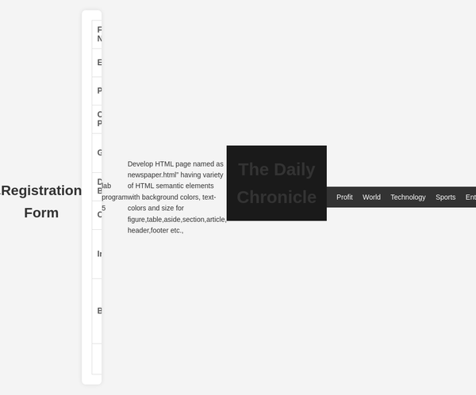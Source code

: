 Lab program 1

Develop the HTML page named as "Myfirstwebpage.html".
Add the following tags with relevant content.
1. Set the title of the page as "My First Web Page"
2. Within the body use the following tags:
a) Moving text = Basic HTML Tags
b) Different heading tags (h1 to h6)
c) Paragraph
d) Horizontal line
e) Line Break
f) Block Quote
g) Pre tag
h) Different Logical Style (b, u, sub, sup etc.)


<!DOCTYPE html>
<html lang="en">
<head>
<meta charset="UTF-8">
<meta name="viewport" content="width=device-width, initial-scale=1.0">
<title>My First Web Page</title>
</head>
<body>
<marquee>Basic HTML tags</marquee>
<hr>
<h1>Heading 1</h1>
<h2>Heading 2</h2>
<h3>Heading 3</h3>
<h4>Heading 4</h4>
<h5>Heading 5</h5>
<h6>Heading 6</h6>
<p>Visvesvaraya is regarded in India as one of the foremost civil
engineers whose birthday
is celebrated every year as <br>Engineer's Day in <u>India, Sri Lanka, and Tanzania</u>.
He is also often regarded as <b>the maker of modern Mysore</b>.There is a
quote that says</p>
<blockquote>
Strive for perfection in everything you do. Take the best that exists and make it better. When it
does not exist, design it.
</blockquote>
<p> This was quoted by <i>Sir Henry Royce </i></p>
<pre>Visvesvaraya is regarded in India as one of the foremost civil
engineers whose birthday
is celebrated every year as <br>Engineer's Day in India, Sri Lanka, and Tanzania.
He is also often regarded as <b>the maker of modern Mysore</b>.There is a quote
that says</pre>
<p>This is <sub>subscript</sub> and <sup>superscript</sup></p>
</body> </html>

------------------------------------------------------------------------------------------------------

Lab program 2

Develop the HTMl page named as "Table.html" to display your class time table.
a) Provide the title as Time Table with table header and table footer, rowspan and column span etc.
b) Provide various color options to the cells(Highlight the lab hours
and elective hours with different colors.)
c) provide color options for rows


<!DOCTYPE html>
<html lang="en">
<head>
<meta charset="UTF-8">
<meta name="viewport" content="width=device-width, initial-scale=1.0">
<title>Time Table</title>
<style>
body {
font-family: Calibri;
}
table {
width: 100%;
border-collapse: collapse;
}
th, td {
border: 1px solid black;
padding: 8px;
text-align: center;
}
th {
background-color: lightgrey;
}
.lab-hours {
background-color: pink;
}
.elective-hours {
background-color: lightgreen;
}
.lunch {
background-color: yellow;
}
.odd-row {
background-color: lightblue;
}
</style>
</head>
<body>
<table>
<thead>
<tr>
<th colspan="12">Time Table</th>
</tr>
<tr>
<th>Class</th>
<th>Time/Days</th>
<th>8.25-9.20</th>
<th>9.20-10.15</th>
<th>10.15-10.45</th>
<th>10.45-11.40</th>
<th>11.40-12.35</th>
<th>12.35-1.30</th>
<th>1.30-2.30</th>
<th>2.30-3.25</th>
<th>3.25-4.20</th>
<th>4.20-5.15</th>
</tr>
</thead>
<tbody>
<tr>
<th rowspan="9">5<sup>th</sup> Sem C Section</th>
<td>Monday</td>
<td class="lab-hours" colspan="2">WEB LAB-C1</td>
<td class="lunch">B</td>
<td class="lab-hours" colspan="2">WEB LAB-C2</td>
<td></td>
<td class="lunch">L</td>
<td>CN</td>
<td>TOC</td>
<td></td>
</tr>
<tr class="odd-row">
<td>Tuesday</td>
<td>CN</td>
<td>CN</td>
<td class="lunch">R</td>
<td class="elective-hours">AI</td>
<td>CN</td>
<td>SE</td>
<td class="lunch">U</td>
<td colspan="3">ENV</td>
</tr>
<tr>
<td>Wednesday</td>
<td>SE</td>
<td>TOC</td>
<td class="lunch">E</td>
<td>RM</td>
<td>CN</td>
<td>CN</td>
<td class="lunch">N</td>
<td></td>
<td></td>
<td></td>
</tr>
<tr class="odd-row">
<td>Thursday</td>
<td></td>
<td></td>
<td class="lunch">A</td>
<td class="elective-hours">AI</td>
<td>RM</td>
<td>TOC</td>
<td class="lunch">C</td>
<td></td>
<td></td>
<td></td>
</tr>
<tr>
<td>Friday</td>
<td class="lab-hours" colspan="2">WEB LAB-C3</td>
<td class="lunch">K</td>
<td>CN</td>
<td>RM</td>
<td>SE</td>
<td class="lunch">H</td>
<td class="elective-hours">AI</td>
<td>TOC</td>
<td>SE</td>
</tr>
<tr class="odd-row">
<td>Saturday</td>
<td></td>
<td></td>
<td></td>
<td></td>
<td></td>
<td></td>
<td colspan="4">-----------</td>
</tr>
</tbody>
<tfoot>
<tr>
<td colspan="12">* Lab hours are highlighted in pink, elective hours in light
green</td>
</tr>
</tfoot>
</table>
</body>
</html>

-----------------------------------------------------------------------------------------------

3.

HTML FILE

<!DOCTYPE html>
<html lang="en">
<head>
<meta charset="UTF-8">
<meta name="viewport" content="width=device-width, initial-scale=1.0">
<title>Sample Styled Page (No Div)</title>
<link rel="stylesheet" href="style.css">
</head>
<body>
<main id="main-content">
<h2>Welcome to Our Styled Page</h2>
<p>This is a paragraph right after an h2. It demonstrates the adjacent
sibling selector.</p>
<h3>Hover over me!</h3>
<hr>
<p lang="en">This paragraph has a lang attribute, demonstrating the
attribute selector.</p>
<div>
<p>Here's a <span class="highlight">highlighted</span> word using the
class selector.</p>
<p>This paragraph is inside div tag, showing the descendant
selector.</p>
</div>
<p>The current date and time: <time datetime="YYYY-MM-DD">14 October
2024, 10:30 IST</time></p>
<p>Notice how the first letter of each paragraph is styled differently.</p>
<img
src="https://jnnce.ac.in/jnndemo/img/jnnce.jpg" alt="A placeholder
image">
<p>Check out this <a href="https://jnnce.ac.in/jnndemo/">link</a></p>
</main>
</body>
</html>

CSS FILE

/* ID Selector */
#main-content {
max-width: 800px;
margin: 0 auto;
padding: 20px;
background-color: coral;
}
h2 {
color: green;
font-family: 'Arial';
border-bottom: 2px dashed purple;
padding-bottom: 10px;
}
/* Adjacent Sibling Selector */
h2 + p {
font-size: 1.1em; /*element metric, generic unit*/
color: blue;
}
/* Element Selector with Pseudo-class */
h3:hover {
color: green;
cursor:pointer;
}
/* Element Selector , 1 opaque*/
hr {
border: 0;
height: 3px;
background-image: linear-gradient(to left, rgba(255, 0, 0, 1), rgba(0, 255, 0,
0.75), rgba(0, 0, 255, 1));
}
/* Element Selector with Attribute */
p[lang] {
font-style: italic;
}
/* Class Selector */
.highlight {
background-color: yellow;
padding: 5px;
}
/* Descendant Selector */
div p{
color:red;
line-height: 1.6;
}
/* Attribute Selector */
time[datetime] {
color: green;
font-weight: bold;
}
/* Pseudo-element Selector */
p::first-letter {
font-size: 1.5em;
font-weight: bold;
color: blue;
}
/* Multiple Selectors */
img, a {
border: 2px solid blue;
padding: 5px;
max-width:100%;
}
/* Child Selector */
p > span {
font-weight: bold;
color: black;
}
/* Pseudo-class Selector for Links */
a:link, a:visited {
color: green;
}
a:hover {
color: red;
}

-------------------------------------------------------------------------------

4.

HTML FILE

<!DOCTYPE html> 
<html lang="en"> 
<head> 
 <meta charset="UTF-8"> 
 <meta name="viewport" content="width=device-width, 
initial-scale=1.0"> 
 <title>Registration Form</title> 
 <style> 
 body { 
 font-family: Arial, sans-serif; 
 background-color: #f0f0f0; 
 margin: 0; 
 padding: 20px; 
 } 
 h1 {
 color: #333; 
 text-align: center; 
 } 
 table { 
 width: 100%; 
 max-width: 600px; 
 margin: 0 auto; 
 background-color: #fff; 
 padding: 20px; 
 border-radius: 8px; 
 box-shadow: 0 0 10px rgba(0,0,0,0.1); 
 } 
 td { 
 padding: 10px; 
 } 
 label { 
 color: #555; 
 font-weight: bold; 
 } 
 input[type="text"], input[type="email"], 
input[type="password"], 
select, textarea { 
 width: 100%; 
 padding: 8px; 
 border: 1px solid #ddd; 
 border-radius: 4px; 
 box-sizing: border-box; 
 font-size: 16px; 
 } 
 input[type="radio"], input[type="checkbox"] { 
 margin-right: 5px; 
 } 
 input[type="submit"] { 
 background-color: #4CAF50; 
 color: white; 
 padding: 10px 20px; 
 border: none; 
 border-radius: 4px; 
 cursor: pointer;
font-size: 18px; 
} 
input[type="submit"]:hover { 
background-color: #45a049; 
} 
.error { 
color: #ff0000; 
font-size: 14px; 
} 
</style> 
</head> 
<body> 
<h1>Registration Form</h1> 
<table> 
<form action="#" method="post"> 
<tr> 
<td><label for="fullname">Full Name:</label></td> 
<td><input type="text" id="fullname" name="fullname" 
required></td>
 </tr> 
 <tr> 
 <td><label for="email">Email:</label></td> 
 <td><input type="email" id="email" name="email" 
required></td> 
 </tr> 
 <tr> 
 <td><label for="password">Password:</label></td> 
 <td><input type="password" id="password" 
name="password" 
required></td> 
 </tr> 
 <tr> 
 <td><label for="confirm_password">Confirm 
Password:</label></td> 
 <td><input type="password" id="confirm_password" 
name="confirm_password" required></td> 
 </tr> 
 <tr> 
 <td><label>Gender:</label></td> 
 <td>
<input type="radio" id="male" name="gender" value="male" 
required> 
 <label for="male">Male</label> 
 <input type="radio" id="female" name="gender" 
value="female" required> 
 <label for="female">Female</label> 
 <input type="radio" id="other" name="gender" 
value="other" 
required> 
 <label for="other">Other</label> 
 </td> 
 </tr> 
 <tr> 
 <td><label for="birthdate">Date of Birth:</label></td> 
 <td><input type="date" id="birthdate" 
name="birthdate" 
required></td> 
 </tr> 
 <tr> 
 <td><label for="country">Country:</label></td> 
 <td> 
 <select id="country" name="country" required> 
 <option value="">Select a country</option> 
 <option value="IN">India</option> 
 <option value="uk">United Kingdom</option> 
 <option value="canada">Canada</option> 
 <option value="australia">Australia</option> 
 <option value="other">Other</option> 
 </select> 
 </td> 
 </tr> 
 <tr> 
 <td><label for="interests">Interests:</label></td> 
 <td> 
 <input type="checkbox" id="sports" 
name="interests[]" 
value="sports"> 
 <label for="sports">Sports</label> 
 <input type="checkbox" id="music" 
name="interests[]" 
value="music"> 
 <label for="music">Music</label> 
 <input type="checkbox" id="reading" 
name="interests[]" 
value="reading"> 
 <label for="reading">Reading</label> 
 <input type="checkbox" id="travel" 
name="interests[]" 
value="travel"> 
 <label for="travel">Travel</label> 
 </td> 
 </tr> 
 <tr> 
 <td><label for="bio">Bio:</label></td> 
 <td><textarea id="bio" name="bio" 
rows="4"></textarea></td> 
 </tr> 
 <tr> 
 <td colspan="2" style="text-align: center;"> 
 <input type="submit" value="Submit"> 
 </td> 
 </tr> 
 </table> 
 </form> 
</body> 
</html>

--------------------------------------------------------------------------------

lab program 5

Develop HTML page named as newspaper.html” having variety of HTML semantic elements
with background colors, text-colors and size for figure,table,aside,section,article, header,footer
etc.,


<!DOCTYPE html>
<html lang="en">
<head>
<meta charset="UTF-8">
<meta name="viewport" content="width=device-width, initial-scale=1.0">
<title>The Daily Chronicle</title>
<style>
body {
font-family:Georgia;
line-height: 1.6;
color: #333;
max-width: 1200px;
margin: 0 auto;
padding: 20px;
background-color: #f4f4f4;
}
header {
background-color: #1a1a1a;
color: #fff;
padding: 20px;
text-align: center;
}
header h1 {
margin: 0;
font-size: 2.5em;
}
nav {
background-color: #333;
color: #fff;
padding: 10px;
}
nav ul {
list-style-type: none;
padding: 0;
margin: 0;
display: flex;
justify-content: center;
}
nav ul li {
margin: 0 10px;
}
nav ul li a {
color: #fff;
text-decoration: none;
}
main {
display: flex;
margin-top: 20px;
}
section {
flex: 2;
margin-right: 20px;
}
article {
background-color: #fff;
padding: 20px;
margin-bottom: 20px;
box-shadow: 0 0 10px rgba(0,0,0,0.1);
}
article h2 {
color: #1a1a1a;
font-size: 1.8em;
}
aside {
flex: 1;
background-color: #e6e6e6;
padding: 20px;
box-shadow: 0 0 10px rgba(0,0,0,0.1);
}
figure {
margin: 0;
text-align: center;
}
figure img {
max-width: 100%;
height: auto;
}
figcaption {
font-style: italic;
color: #666;
font-size: 0.9em;
}
table {
width: 100%;
border-collapse: collapse;
margin-bottom: 20px;
}
th, td {
border: 1px solid #ddd;
padding: 10px;
text-align: left;
}
th {
background-color: #f2f2f2;
}
footer {
background-color: #1a1a1a;
color: #fff;
text-align: center;
padding: 10px;
margin-top: 20px;
}
</style>
</head>
<body>
<header>
<h1>The Daily Chronicle</h1>
</header>
<nav>
<ul>
<li><a href="https://www.ndtvprofit.com/">Profit</a></li>
<li><a
href="https://www.ndtv.com/world#pfrom=home-gadgets_header-globalnav">World</a></li>
<li><a href="https://www.gadgets360.com/#pfrom=ndtv-globalnav">Technology</a></li>
<li><a href="https://sports.ndtv.com/#pfrom=ndtv-globalnav">Sports</a></li>
<li><a
href="https://www.ndtv.com/entertainment#pfrom=sports-header-globalnav">Entertainment</a>
</li>
</ul>
</nav>
<main>
<section>
<article>
<h2>Breaking News: Major Technological Breakthrough</h2>
<p>Scientists have announced a groundbreaking discovery in the field of quantum computing,
potentially revolutionizing the tech industry.</p>
<figure>
<img
src="https://www.cnet.com/a/img/resize/c7cb26e927bebaa784fb55a01e71d7fecb15d2e3/hub/20
19/06/26/3f76e99d-8055-46f3-8f27-558ee276b665/20180405-
ibm-q-quantum-computer-02.jpg?auto=webp&fit=crop&height=675&width=1200" alt="Quantum
Computer">
<figcaption>A state-of-the-art quantum computer at the research facility</figcaption>
</figure>
</article>
<article>
<h2>Local Sports Team Wins Championship</h2>
<p>In a thrilling match, our local team secured victory in the national championship, bringing
pride to our city.</p>
<table>
<tr>
<th>Team</th>
<th>Score</th>
</tr>
<tr>
<td>Local Heroes</td>
<td>3</td>
</tr>
<tr>
<td>Visiting Challengers</td>
<td>2</td>
</tr>
</table>
</article>
</section>
<aside>
<h3>Weather Update</h3>
<p>Expect sunny skies with a high of 75°F (24°C) today.</p>
<h3>Upcoming Events</h3>
<ul>
<li>City Festival - This Weekend</li>
<li>Tech Conference - Next Month</li>
<li>Charity Run - In Two Weeks</li>
</ul>
</aside>
</main>
<footer>
<p>&copy; 2024 The Daily Chronicle. All rights reserved.</p>
</footer>
</body>
</html>

-----------------------------------------------------------------------------------------------

Lab program 6

Apply HTML, CSS and Javascript to design a simple calculator to perform the following
operations sum, product, difference, remainder, quotient, power, square-root and square.


<!DOCTYPE html>
<html lang="en">
<head>
<meta charset="UTF-8">
<meta name="viewport" content="width=device-width, initial-scale=1.0">
<title>Simple Calculator</title>
<style>
body {
font-family: Arial, sans-serif;
display: flex;
justify-content: center;
align-items: center;
height: 100vh;
margin: 0;
background-color: #f0f0f0;
}
.calculator {
background-color: #fff;
border-radius: 8px;
box-shadow: 0 0 10px rgba(0,0,0,0.1);
padding: 20px;
width: 300px;
}
#display {
width: 100%;
height: 40px;
font-size: 1.5em;
text-align: right;
margin-bottom: 10px;
padding: 5px;
box-sizing: border-box;
}
.buttons {
display: grid;
grid-template-columns: repeat(4, 1fr);
gap: 10px;
}
button {
padding: 10px;
font-size: 1.2em;
border: none;
background-color: #e0e0e0;
cursor: pointer;
border-radius: 4px;
}
button:hover {
background-color: #d0d0d0;
}
.operator {
background-color: #f0a030;
color: white;
}
.operator:hover {
background-color: #e09020;
}
</style>
</head>
<body>
<div class="calculator">
<input type="text" id="display">
<div class="buttons">
<button onclick="appendToDisplay('7')">7</button>
<button onclick="appendToDisplay('8')">8</button>
<button onclick="appendToDisplay('9')">9</button>
<button class="operator" onclick="setOperation('+')">+</button>
<button onclick="appendToDisplay('4')">4</button>
<button onclick="appendToDisplay('5')">5</button>
<button onclick="appendToDisplay('6')">6</button>
<button class="operator" onclick="setOperation('-')">-</button>
<button onclick="appendToDisplay('1')">1</button>
<button onclick="appendToDisplay('2')">2</button>
<button onclick="appendToDisplay('3')">3</button>
<button class="operator" onclick="setOperation('*')">*</button>
<button onclick="appendToDisplay('0')">0</button>
<button onclick="appendToDisplay('.')">.</button>
<button class="operator" onclick="calculate()">=</button>
<button class="operator" onclick="setOperation('/')">/</button>
<button class="operator" onclick="setOperation('%')">%</button>
<button class="operator" onclick="setOperation('^')">x<sup>y</sup></button>
<button class="operator" onclick="squareRoot()">√</button>
<button class="operator" onclick="square()">x<sup>2</sup></button>
<button onclick="clearDisplay()">C</button>
</div>
</div>
<script>
let display = document.getElementById('display');
let currentValue = '';
let operation = '';
let previousValue = '';
function appendToDisplay(value) {
currentValue += value;
display.value = currentValue;
}
function clearDisplay() {
currentValue = '';
operation = '';
previousValue = '';
display.value = '';
}
function setOperation(op) {
if (currentValue !== '') {
if (previousValue !== '') {
calculate();
}
operation = op;
previousValue = currentValue;
currentValue = '';
}
}
function calculate() {
if (previousValue !== '' && currentValue !== '') {
let result;
const prev = parseFloat(previousValue);
const current = parseFloat(currentValue);
switch(operation) {
case '+':
result = prev + current;
break;
case '-':
result = prev - current;
break;
case '*':
result = prev * current;
break;
case '/':
result = prev / current;
break;
case '%':
result = prev % current;
break;
case '^':
result = Math.pow(prev, current);
break;
}
display.value = result;
}
}
function squareRoot() {
if (currentValue !== '') {
const result = Math.sqrt(parseFloat(currentValue));
display.value = result;
}
}
function square() {
if (currentValue !== '') {
const result = Math.pow(parseFloat(currentValue), 2);
display.value = result;
}
}
</script>
</body>
</html>

--------------------------------------------------------------------------

Lab program 7

Develop Javascript program (with HTML/CSS) for:
a) Converting JSON text to javascript object
b) Convert JSON results into a date
c) Converting from JSON to CSV and CSV to JSON
d) Create hash from string using crypto.createHash() method


<!DOCTYPE html>
<html lang="en">
<head>
<meta charset="UTF-8">
<meta name="viewport" content="width=device-width, initial-scale=1.0">
<title>JSON/CSV Converter and Hash Generator</title>
<style>
body {
font-family: Arial, sans-serif;
line-height: 1.6;
margin: 0;
padding: 20px;
background-color: #f4f4f4;
}
.container {
max-width: 800px;
margin: auto;
background: white;
padding: 20px;
border-radius: 5px;
box-shadow: 0 0 10px rgba(0,0,0,0.1);
}
h1 {
color: #333;
}
textarea {
width: 100%;
height: 100px;
margin-bottom: 10px;
}
button {
background-color: #4CAF50;
color: white;
padding: 10px 15px;
border: none;
border-radius: 4px;
cursor: pointer;
margin-right: 10px;
}
button:hover {
background-color: #45a049;
}
#result {
margin-top: 20px;
padding: 10px;
background-color: #e7e7e7;
border-radius: 4px;
}
</style>
</head>
<body>
<div class="container">
<h1>JSON/CSV Converter and Hash Generator</h1>
<h2>a) Convert JSON to JavaScript Object</h2>
<textarea id="jsonInput" placeholder="Enter data in JSON format"></textarea>
<button onclick="convertJsonToObject()">Convert to JS Object</button>
<h2>b) Convert JSON to Date</h2>
<textarea id="jsonDateInput" placeholder='Enter JSON date'></textarea>
<button onclick="convertJsonToDate()">Convert to Date</button>
<h2>c) Convert JSON to CSV and CSV to JSON</h2>
<textarea id="dataInput" placeholder="Enter JSON or CSV"></textarea>
<button onclick="convertJsonToCsv()">Convert JSON to CSV</button>
<button onclick="convertCsvToJson()">Convert CSV to JSON</button>
<h2>d) Create Hash from String</h2>
<textarea id="hashInput" placeholder="Enter string"></textarea>
<button onclick="generateHash()">Generate Hash</button>
<div id="result"></div>
</div>
<script>
function convertJsonToObject() {
try {
const jsonInput = document.getElementById('jsonInput').value;
const jsObject = JSON.parse(jsonInput);
document.getElementById('result').innerText = 'Converted Object:'+
JSON.stringify(jsObject, null, 2);
} catch (error) {
document.getElementById('result').innerText = 'Error: ' + error.message;
}
}
function convertJsonToDate() {
try {
const jsonInput = document.getElementById('jsonDateInput').value;
const jsObject = JSON.parse(jsonInput);
const date = new Date(jsObject.date);
document.getElementById('result').innerText = 'Converted Date: ' + date.toString();
} catch (error) {
document.getElementById('result').innerText = 'Error: ' + error.message;
}
}
function convertJsonToCsv() {
const jsonInput = document.getElementById('dataInput').value;
try {
const json = JSON.parse(jsonInput);
const csv = jsonToCsv(json);
document.getElementById('result').innerHTML = `<pre>${csv}</pre>`;
} catch (error) {
alert('Invalid JSON format!');
}
}
function jsonToCsv(json) {
const array = Array.isArray(json) ? json : [json];
const header = Object.keys(array[0]);
const rows = array.map(obj =>
header.map(fieldName => JSON.stringify(obj[fieldName] || '')).join(',')
);
return [header.join(','), ...rows].join('\n');
}
function convertCsvToJson() {
const csvInput = document.getElementById('dataInput').value;
try {
const json = csvToJson(csvInput);
console.log(JSON.stringify(json));
document.getElementById('result').innerHTML = `<pre>${JSON.stringify(json, null,
2)}</pre>`;
} catch (error) {
alert('Invalid CSV format!');
}
}
function csvToJson(csv) {
const lines = csv.split('\n');
const headers = lines[0].split(',');
const result = [];
for (let i = 1; i < lines.length; i++) {
const obj = {};
const currentLine = lines[i].split(',');
if (currentLine.length === headers.length) {
for (let j = 0; j < headers.length; j++) {
obj[headers[j]] = currentLine[j].trim();
}
result.push(obj);
}
}
return result;
}
async function generateHash() {
const inputString = document.getElementById('hashInput').value;
const encoder = new TextEncoder();
const data = encoder.encode(inputString);
const hashBuffer = await crypto.subtle.digest('SHA-256', data);
const hashArray = Array.from(new Uint8Array(hashBuffer));
const hexString = hashArray.map(byte => byte.toString(16).padStart(2, '0')).join('');
document.getElementById('result').textContent = hexString;
}
</script>
</body>
</html>

-------------------------------------------------------------------------------------------------------

Lab program 8a.

a) Develop a PHP program (with HTML/CSS) to keep track of the number of visitors visiting
the web page and to display this count of visitors, with relevant headings.


<!DOCTYPE html>
<html lang="en">
<head>
<meta charset="UTF-8">
<meta name="viewport" content="width=device-width, initial-scale=1.0">
<title>Visitor Counter</title>
<style>
body {
font-family: Arial, sans-serif;
line-height: 1.6;
margin: 0;
padding: 20px;
background-color: #f4f4f4;
}
.container {
max-width: 600px;
margin: auto;
background: white;
padding: 20px;
border-radius: 5px;
box-shadow: 0 0 10px rgba(0,0,0,0.1);
}
h1 {
color: #333;
text-align: center;
}
.counter {
font-size: 24px;
text-align: center;
margin-top: 20px;
}
</style>
</head>
<body>
<div class="container">
<h1>Welcome to Our Website</h1>
<div class="counter">
<?php
// File that stores the visitor count
$counterFile = 'visitor_count.txt';
// Check if the file exists, if not, create it and set initial count to 0
if (!file_exists($counterFile)) {
file_put_contents($counterFile, '0');
}
// Read the current count from the file
$currentCount = (int)file_get_contents($counterFile);
// Increment the count
$currentCount++;
// Write the new count back to the file
file_put_contents($counterFile, $currentCount);
// Display the current visitor count
echo "Visitor Count: " . $currentCount;
?>
</body>
</html>

-------------------------------------------------------------------------------------

Lab program 8b.

Develop a PHP program (with HTML/CSS) to sort the student records which are stored in the
database using selection sort.


<!DOCTYPE html>
<html lang="en">
<head>
<meta charset="UTF-8">
<meta name="viewport" content="width=device-width, initial-scale=1.0">
<title>Student Record Sorter</title>
<style>
body {
font-family: Arial, sans-serif;
line-height: 1.6;
margin: 0;
padding: 20px;
background-color: #f4f4f4;
}
.container {
max-width: 800px;
margin: auto;
background: white;
padding: 20px;
border-radius: 5px;
box-shadow: 0 0 10px rgba(0,0,0,0.1);
}
h1 {
color: #333;
text-align: center;
}
table {
width: 100%;
border-collapse: collapse;
margin-top: 20px;
}
th, td {
padding: 10px;
border: 1px solid #ddd;
text-align: left;
}
th {
background-color: #f2f2f2;
}
</style>
</head>
<body>
<div class="container">
<h1>Student Records</h1>
<?php
// Database connection details
$host = 'localhost';
$dbname = 'students_records';
$username = 'root';
$password = '';
try {
$pdo = new PDO("mysql:host=$host;dbname=$dbname", $username, $password);
$pdo->setAttribute(PDO::ATTR_ERRMODE, PDO::ERRMODE_EXCEPTION);
// Fetch student records
$stmt = $pdo->query("SELECT * FROM students");
$students = $stmt->fetchAll(PDO::FETCH_ASSOC);
echo "Unsorted list";
echo "<table>";
echo "<tr><th>ID</th><th>Name</th><th>CGPA</th></tr>";
foreach ($students as $student) {
echo "<tr>";
echo "<td>" .$student['id']. "</td>";
echo "<td>" .$student['name']. "</td>";
echo "<td>" .$student['cgpa']. "</td>";
echo "</tr>";
}
echo "</table>";
// Selection sort function
function selectionSort(&$arr, $n) {
for ($i = 0; $i < $n - 1; $i++) {
$min_idx = $i;
for ($j = $i + 1; $j < $n; $j++) {
if ($arr[$j]['cgpa'] < $arr[$min_idx]['cgpa']) {
$min_idx = $j;
}
}
if ($min_idx != $i) {
$temp = $arr[$i];
$arr[$i] = $arr[$min_idx];
$arr[$min_idx] = $temp;
}
}
}
// Sort students by GPA
selectionSort($students, count($students));
// Display sorted student records
echo "Sorted list";
echo "<table>";
echo "<tr><th>ID</th><th>Name</th><th>CGPA</th></tr>";
foreach ($students as $student) {
echo "<tr>";
echo "<td>" .$student['id']. "</td>";
echo "<td>" .$student['name']. "</td>";
echo "<td>" .$student['cgpa']. "</td>";
echo "</tr>";
}
echo "</table>";
} catch(PDOException $e) {
echo "Connection failed: " . $e->getMessage();
}
?>
</div>
</body>
</html>

------------------------------------------------------------------------------

Lab program 9

Develop jQuery script (with HTML/CSS) for:
a. Appends the content at the end of the existing paragraph and list.
b. Change the state of the element with CSS style using animate() method
c. Change the color of any div that is animated.


<!DOCTYPE html>
<html lang="en">
<head>
<meta charset="UTF-8">
<style>
<meta name="viewport" content="width=device-width, initial-scale=1.0">
<title>jQuery Append, Animate, and Color Change Demo</title>
body {
font-family: Arial, sans-serif;
line-height: 1.6;
}
.container {
max-width: 800px;
margin:auto;
padding: 20px;
border-radius: 5px;
box-shadow: 0 0 10px rgba(0,0,0,0.1);
}
h1, h2 {
color: #333;
}
.box {
width: 100px;
height: 100px;
background-color: #3498db;
margin: 20px 0;
}
button {
padding: 10px 15px;
background-color: #2ecc71;
color: white;
border: none;
border-radius: 5px;
cursor: pointer;
margin-right: 10px;
}
button:hover {
background-color: #27ae60;
}
</style>
<script src="https://code.jquery.com/jquery-3.7.1.min.js"></script>
</head>
<body>
<div class="container">
<h1>jQuery Demonstration</h1>
<h2> Append Content</h2>
<p id="existingParagraph">This is an existing paragraph. </p>
<ul id="existingList">
<li>Existing item 1</li>
<li>Existing item 2</li>
</ul>
<button id="appendButton">Append Content</button>
<h2> Animate Element</h2>
<div id="animateBox" class="box"></div>
<button id="animateButton">Animate Box</button>
<h2>Change Color of Animated element</h2>
<div id="colorBox" class="box"></div>
<button id="colorAnimateButton">Animate and Change Color</button>
</div>
<script>
$(document).ready(function() {
$("#appendButton").click(function() {
$("#existingParagraph").append("This content is appended.");
$("#existingList").append("<li>Appended item</li>");
});
$("#animateButton").click(function() {
$("#animateBox").animate({
width: "200px",
height: "200px",
}, 1000);
});
$("#colorAnimateButton").click(function() {
$("#colorBox").animate({
width: "200px",
height: "200px"
}, 1000,
function() {
$(this).css("background-color", "red");
});
});
});
</script>
</body>
</html>

-------------------------------------------------------------------------------------------------------

Lab program 10.

Develop a JavaScript program with Ajax (with HTML/CSS) for:
a. Use ajax() method (without Jquery) to add the text content from the text file by sending ajax
request.
b. Use ajax() method (with Jquery) to add the text content from the text file by sending ajax
request.
c. Illustrate the use of getJSON() method in jQuery
d. Illustrate the use of parseJSON() method to display JSON values.


<!DOCTYPE html>
<html lang="en">
<head>
<meta charset="UTF-8">
<meta name="viewport" content="width=device-width, initial-scale=1.0">
<title>Ajax Demo Program</title>
<script src="https://code.jquery.com/jquery-3.7.1.min.js"></script>
<style>
body {
font-family: Arial, sans-serif;
line-height: 1.6;
margin: 0;
padding: 20px;
background-color: #f4f4f4;
}
.container {
max-width: 800px;
margin: auto;
background: white;
padding: 20px;
border-radius: 5px;
box-shadow: 0 0 10px rgba(0,0,0,0.1);
}
h1 {
color: #333;
}
h2 {
color: #666;
}
button {
background-color: #4CAF50;
border: none;
color: white;
padding: 10px 20px;
text-align: center;
text-decoration: none;
display: inline-block;
font-size: 16px;
margin: 4px 2px;
cursor: pointer;
border-radius: 4px;
}
pre {
background-color: #f8f8f8;
border: 1px solid #ddd;
border-radius: 4px;
padding: 10px;
white-space: pre-wrap;
word-wrap: break-word;
}
</style>
</head>
<body>
<div class="container">
<h1>Ajax Demo Program</h1>
<h2>a. Ajax-like operation without jQuery</h2>
<button onclick="operationWithoutJQuery()">Perform Operation (without jQuery)</button>
<pre id="result-a"></pre>
<h2>b. Ajax-like operation with jQuery</h2>
<button onclick="operationWithJQuery()">Perform Operation (with jQuery)</button>
<pre id="result-b"></pre>
<h2>c. jQuery-like getJSON() method</h2>
<button onclick="getJSONOperation()">Get JSON</button>
<pre id="result-c"></pre>
<h2>d. jQuery parseJSON() method</h2>
<button onclick="parseJSONExample()">Parse JSON</button>
<pre id="result-d"></pre>
</div>
<script>
// Simulated data
const simulatedData = {
text: "This is a sample text from a simulated server response.",
json: {
name: "John Doe",
age: 30,
city: "New York"
}
};
// a. Ajax-like operation without jQuery
function operationWithoutJQuery() {
setTimeout(function() {
document.getElementById("result-a").textContent = simulatedData.text;
}, 500);
}
// b. Ajax-like operation with jQuery
function operationWithJQuery() {
$.Deferred(function(deferred) {
setTimeout(function() {
deferred.resolve(simulatedData.text);
}, 500);
}).done(function(result) {
$("#result-b").text(result);
});
}
// c. jQuery-like getJSON() method
function getJSONOperation() {
$.Deferred(function(deferred) {
setTimeout(function() {
deferred.resolve(simulatedData.json);
}, 500);
}).done(function(result) {
$("#result-c").text(JSON.stringify(result, null, 2));
});
}
// d. jQuery parseJSON() method
function parseJSONExample() {
var jsonString = JSON.stringify(simulatedData.json);
var jsonObject = $.parseJSON(jsonString);
$("#result-d").text(JSON.stringify(jsonObject, null, 2));
}
</script>
</body>
</html>


